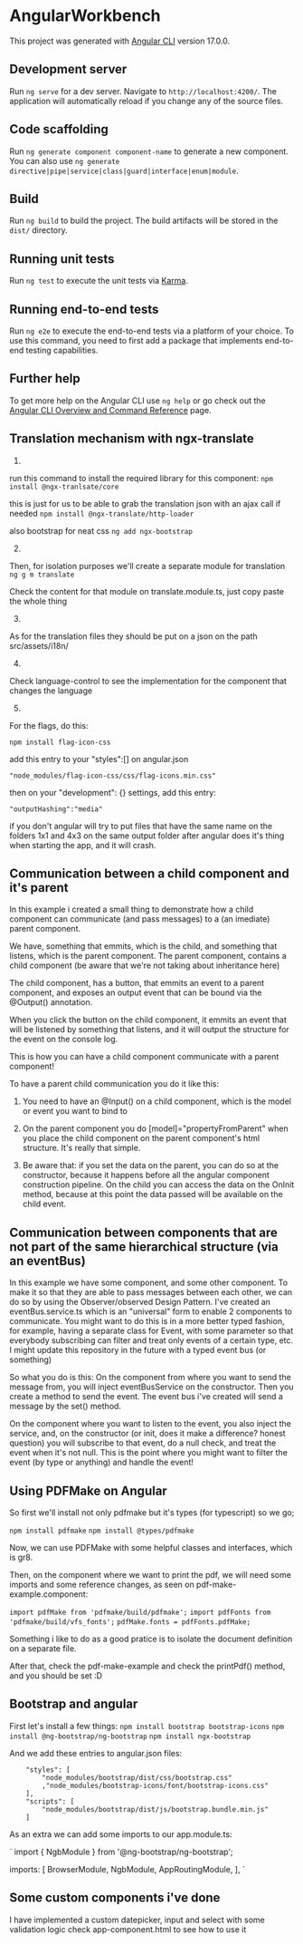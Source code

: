 # AngularWorkbench

This project was generated with [Angular CLI](https://github.com/angular/angular-cli) version 17.0.0.

## Development server

Run `ng serve` for a dev server. Navigate to `http://localhost:4200/`. The application will automatically reload if you change any of the source files.

## Code scaffolding

Run `ng generate component component-name` to generate a new component. You can also use `ng generate directive|pipe|service|class|guard|interface|enum|module`.

## Build

Run `ng build` to build the project. The build artifacts will be stored in the `dist/` directory.

## Running unit tests

Run `ng test` to execute the unit tests via [Karma](https://karma-runner.github.io).

## Running end-to-end tests

Run `ng e2e` to execute the end-to-end tests via a platform of your choice. To use this command, you need to first add a package that implements end-to-end testing capabilities.

## Further help

To get more help on the Angular CLI use `ng help` or go check out the [Angular CLI Overview and Command Reference](https://angular.io/cli) page.

## Translation mechanism with ngx-translate

1. 
run this command to install the required library for this component: `npm install @ngx-tranlsate/core`

this is just for us to be able to grab the translation json with an ajax call if needed
`npm install @ngx-translate/http-loader`

also bootstrap for neat css
`ng add ngx-bootstrap`

2. 
Then, for isolation purposes we'll create a separate module for translation
`ng g m translate`

Check the content for that module on translate.module.ts, just copy paste the whole thing

3. 
As for the translation files they should be put on a json on the path src/assets/i18n/

4. 
Check language-control to see the implementation for the component that changes the language

5. 
For the flags, do this:

`npm install flag-icon-css`

add this entry to your "styles":[] on angular.json

`"node_modules/flag-icon-css/css/flag-icons.min.css"`

then on your "development": {} settings, add this entry:

`"outputHashing":"media"`

if you don't angular will try to put files that have the same name on the folders 1x1 and 4x3 on the same output folder after angular does it's thing when starting the app, and it will crash.

## Communication between a child component and it's parent

In this example i created a small thing to demonstrate how a child component can communicate (and pass messages) to a (an imediate) parent component.

We have, something that emmits, which is the child, and something that listens, which is the parent component.
The parent component, contains a child component (be aware that we're not taking about inheritance here)

The child component, has a button, that emmits an event to a parent component, and exposes an output event that can be bound via the @Output() annotation.

When you click the button on the child component, it emmits an event that will be listened by something that listens, and it will output the structure for the event on the console log. 

This is how you can have a child component communicate with a parent component!

To have a parent child communication you do it like this:

1. You need to have an @Input() on a child component, which is the model or event you want to bind to

2. On the parent component you do [model]="propertyFromParent" when you place the child component on the parent component's html structure. It's really that simple.

3. Be aware that: if you set the data on the parent, you can do so at the constructor, because it happens before all the angular component construction pipeline. On the child you can access the data on the OnInit method, because at this point the data passed will be available on the child event.

## Communication between components that are not part of the same hierarchical structure (via an eventBus)

In this example we have some component, and some other component. To make it so that they are able to pass messages between each other, we can do so by using the Observer/observed Design Pattern. I've created an eventBus.service.ts which is an "universal" form to enable 2 components to communicate. You might want to do this is in a more better typed fashion, for example, having a separate class for Event, with some parameter so that everybody subscribing can filter and treat only events of a certain type, etc. I might update this repository in the future with a typed event bus (or something)

So what you do is this: On the component from where you want to send the message from, you will inject eventBusService on the constructor. Then you create a method to send the event. The event bus i've created will send a message by the set() method.

On the component where you want to listen to the event, you also inject the service, and, on the constructor (or init, does it make a difference? honest question) you will subscribe to that event, do a null check, and treat the event when it's not null. This is the point where you might want to filter the event (by type or anything) and handle the event!

## Using PDFMake on Angular

So first we'll install not only pdfmake but it's types (for typescript) so we go;

`npm install pdfmake`
`npm install @types/pdfmake`

Now, we can use PDFMake with some helpful classes and interfaces, which is gr8.

Then, on the component where we want to print the pdf, we will need some imports and some reference changes, as seen on pdf-make-example.component:

`import pdfMake from 'pdfmake/build/pdfmake';`
`import pdfFonts from 'pdfmake/build/vfs_fonts';`
`pdfMake.fonts = pdfFonts.pdfMake;`

Something i like to do as a good pratice is to isolate the document definition on a separate file.

After that, check the pdf-make-example and check the printPdf() method, and you should be set :D

## Bootstrap and angular

First let's install a few things:
`npm install bootstrap bootstrap-icons`
`npm install @ng-bootstrap/ng-bootstrap`
`npm install ngx-bootstrap`

And we add these entries to angular.json files:
```
    "styles": [
        "node_modules/bootstrap/dist/css/bootstrap.css"
        ,"node_modules/bootstrap-icons/font/bootstrap-icons.css"
    ],
    "scripts": [
        "node_modules/bootstrap/dist/js/bootstrap.bundle.min.js"
    ]
```
As an extra we can add some imports to our app.module.ts:

`
import { NgbModule } from '@ng-bootstrap/ng-bootstrap';

imports: [
  BrowserModule,
  NgbModule,
  AppRoutingModule,
],
`

## Some custom components i've done

I have implemented a custom datepicker, input and select with some validation logic check app-component.html to see how to use it